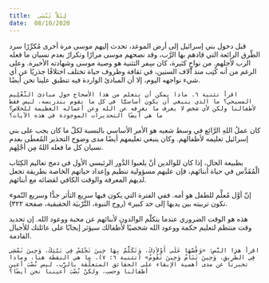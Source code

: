 ```yaml
---
title:  لِئَلاَّ تَنْسَى
date:  08/10/2020
---
```


قبل دخول بني إسرائيل إلى أرض الموعد، تحدث إليهم موسى مرة أخرى مُكرِّرًا سرد الطّرق الرائعة التي قادهم بها الرَّب، وقد نصحهم موسى مرارًا وتكرارً بعدم نسيان ما فعله الرب لأجلهم. من نواحٍ كثيرة، كان سِفر التثنية هو وصية موسى وشهادته الأخيرة. وعلى الرغم من أنه كُتِب منذ آلاف السنين، في ثقافة وظروف حياة تختلف اختلافًا جذريًا عن أي شيء نواجهه اليوم، إلا أن المبادئ الواردة فيه تنطبق علينا نحن أيضًا.

`اقرأ تثنية ٦. ماذا يمكن أن نتعلم من هذا الأصحاح حول مبادئ التَّعْلِيم المسيحي؟ ما الذي ينبغي أن يكون أساسيًّا في كل ما نقوم بتدريسه، ليس فقط لأطفالنا ولكن لأي شخص لا يعرف ما نعرفه عن الله وعن أعماله العظيمة للخلاص؟ ما هي أيضًا التحذيرات الموجودة في هذه الآيات؟`

كان عملُ اللهِ الرَّائع في وسط شعبه هو الأمر الأساسي بالنسبة لكلّ ما كان يجب على بني إسرائيل تعليمه لأطفالهم. وكان ينبغي تعليمهم أيضًا مدى وضوح التحذير المُعطَى بعدم نسيان كل ما فعله اللهُ مِن أجْلِهم.

بطبيعة الحال، إذا كان للوالدين أنْ يلعبوا الدَّور الرئيسي الأول في دمج تعاليم الكِتَاب الْمُقَدَّس في حياة أبنائهم، فإن عليهم مسؤولية تنظيم وإعداد حياتهم الخاصة بطريقة تجعل لديهم المعرفة والوقت الكافي لقضائه مع أبنائهم.

«إنّ أوَّل مُعلِّم للطفل هو أمه. ففي الفترة التي يكون فيها سريع التأثر جدًّا وسريع النّمو تكون تربيته بين يديها إلى حد كبير» (روح النبوة، التَّرْبيَة الحقيقية، صفحة ٣٢٢).

هذه هو الوقت الضروري عندما يتكلّم الوالدون لأبنائهم عن محبة ووعود الله. إن تحديد وقت منتظم لتعليم حكمة ووعود الله شخصيًا لأطفالك سيؤثر إيجابًا على عائلتك للأجيال القادمة.

`اقرأ هذا النَّص: «وَقُصَّهَا عَلَى أَوْلاَدِكَ، وَتَكَلَّمْ بِهَا حِينَ تَجْلِسُ فِي بَيْتِكَ، وَحِينَ تَمْشِي فِي الطَّرِيقِ، وَحِينَ تَنَامُ وَحِينَ تَقُومُ» (تثنية ٦: ٧). ما هي النقطة هنا، وماذا تخبرنا عن مدى أهمية الإبقاء على الحقائق المتعلّقة بالرَّب، ليس نُصْبَ أعين أطفالنا وحسب، ولكنْ نُصْبَ أعيننا نحن أيضًا؟`
